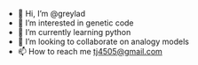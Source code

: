 - 👋 Hi, I’m @greylad
- 👀 I’m interested in genetic code
- 🌱 I’m currently learning python
- 💞️ I’m looking to collaborate on analogy models
- 📫 How to reach me tj4505@gmail.com

<!---
greylad/greylad is a ✨ special ✨ repository because its `README.md` (this file) appears on your GitHub profile.
You can click the Preview link to take a look at your changes.
--->
